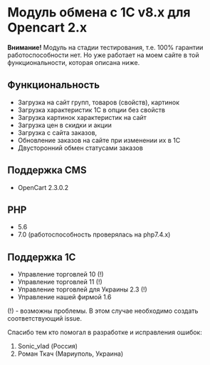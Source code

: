# Модуль обмена с 1С v8.x для Opencart 2.x

**Внимание!**
Модуль на стадии тестирования, т.е. 100% гарантии работоспособности нет.
Но уже работает на моем сайте в той функциональности, которая описана ниже.

## Функциональность

* Загрузка на сайт групп, товаров (свойств), картинок
* Загрузка характеристик 1С в опции без свойств
* Загрузка картинок характеристик на сайт
* Загрузка цен в скидки и акции
* Загрузка с сайта заказов,
* Обновление заказов на сайте при изменении их в 1С
* Двусторонний обмен статусами заказов

## Поддержка CMS

* OpenCart 2.3.0.2

## PHP

* 5.6
* 7.0 (работоспособность проверялась на php7.4.x)

## Поддержка 1С

* Управление торговлей 10 (!)
* Управление торговлей 11 (!)
* Управление торговлей для Украины 2.3 (!)
* Управление нашей фирмой 1.6

(!) - возможны проблемы. В этом случае необходимо создать соответствующий issue.

Спасибо тем кто помогал в разработке и исправления ошибок:

1. Sonic_vlad (Россия)
2. Роман Ткач (Мариуполь, Украина)
